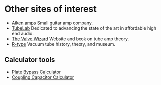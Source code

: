 # Other sites of interest

* [Aiken amps](www.aikenamps.com) Small guitar amp company.
* [TubeLab](http://tubelab.com/) Dedicated to advancing the state of the art in affordable high end audio.
* [The Valve Wizard](http://www.valvewizard.co.uk/index.html) Website and book on tube amp theory.
* [R-type](http://www.r-type.org/) Vacuum tube history, theory, and museum.

## Calculator tools

* [Plate Bypass Calculator](https://www.ampbooks.com/mobile/amplifier-calculators/plate-bypass-capacitor/)
* [Coupling Capacitor Calculator](https://www.ampbooks.com/mobile/amplifier-calculators/coupling-capacitor/)